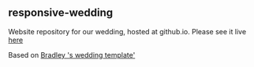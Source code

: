 responsive-wedding
------------------

Website repository for our wedding, hosted at github.io.
Please see it live [here](http://www.kasiakristof.com)

Based on [Bradley 's wedding template'](https://github.com/bmgdev/responsive-wedding)
